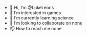 - 👋 Hi, I’m @LukeLeons
- 👀 I’m interested in games
- 🌱 I’m currently learning science 
- 💞️ I’m looking to collaborate on none
- 📫 How to reach me none

<!---
LukeLeons/LukeLeons is a ✨ special ✨ repository because its `README.md` (this file) appears on your GitHub profile.
You can click the Preview link to take a look at your changes.
--->
